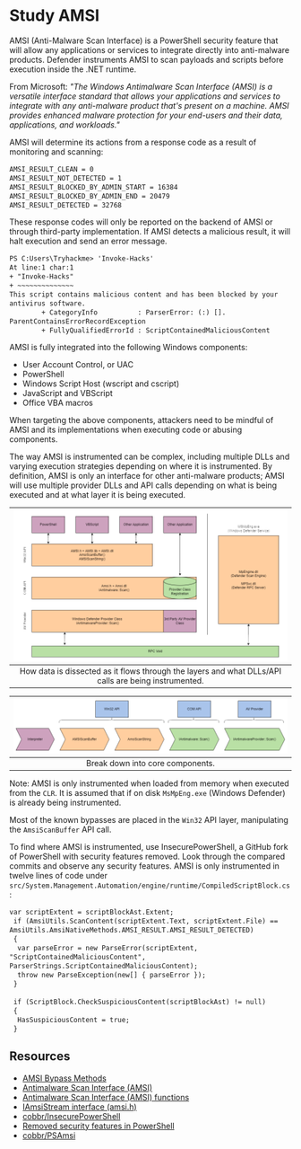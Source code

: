 # Study AMSI

AMSI (Anti-Malware Scan Interface) is a PowerShell security feature that will allow any applications or services to 
integrate directly into anti-malware products. Defender instruments AMSI to scan payloads and scripts before execution 
inside the .NET runtime. 

From Microsoft: _"The Windows Antimalware Scan Interface (AMSI) is a versatile interface standard that allows your applications and services to integrate with any anti-malware product that's present on a machine. AMSI provides enhanced malware protection for your end-users and their data, applications, and workloads."_

AMSI will determine its actions from a response code as a result of monitoring and scanning:

    AMSI_RESULT_CLEAN = 0
    AMSI_RESULT_NOT_DETECTED = 1
    AMSI_RESULT_BLOCKED_BY_ADMIN_START = 16384
    AMSI_RESULT_BLOCKED_BY_ADMIN_END = 20479
    AMSI_RESULT_DETECTED = 32768

These response codes will only be reported on the backend of AMSI or through third-party implementation. If AMSI 
detects a malicious result, it will halt execution and send an error message.

```text
PS C:Users\Tryhackme> 'Invoke-Hacks'
At line:1 char:1
+ "Invoke-Hacks"
+ ~~~~~~~~~~~~~~
This script contains malicious content and has been blocked by your antivirus software.
		+ CategoryInfo          : ParserError: (:) []. ParentContainsErrorRecordException
		+ FullyQualifiedErrorId : ScriptContainedMaliciousContent
```

AMSI is fully integrated into the following Windows components:

* User Account Control, or UAC
* PowerShell
* Windows Script Host (wscript and cscript)
* JavaScript and VBScript
* Office VBA macros

When targeting the above components, attackers need to be mindful of AMSI and its implementations when executing code 
or abusing components.

The way AMSI is instrumented can be complex, including multiple DLLs and varying execution strategies depending on 
where it is instrumented. By definition, AMSI is only an interface for other anti-malware products; AMSI will use 
multiple provider DLLs and API calls depending on what is being executed and at what layer it is being executed.

| ![AMSI layers](../../_static/images/amsi-layers.png) |
|:--:|
| How data is dissected as it flows through the layers and what DLLs/API calls are being instrumented. |

| ![AMSI flow](../../_static/images/amsi-flow.png) |
|:--:|
| Break down into core components. |

Note: AMSI is only instrumented when loaded from memory when executed from the `CLR`. It is assumed that if on disk 
`MsMpEng.exe` (Windows Defender) is already being instrumented.

Most of the known bypasses are placed in the `Win32` API layer, manipulating the `AmsiScanBuffer` API call. 

To find where AMSI is instrumented, use InsecurePowerShell, a GitHub fork of PowerShell with security features removed. 
Look through the compared commits and observe any security features. AMSI is only instrumented in twelve lines of 
code under `src/System.Management.Automation/engine/runtime/CompiledScriptBlock.cs`:

```text
var scriptExtent = scriptBlockAst.Extent;
 if (AmsiUtils.ScanContent(scriptExtent.Text, scriptExtent.File) == AmsiUtils.AmsiNativeMethods.AMSI_RESULT.AMSI_RESULT_DETECTED)
 {
  var parseError = new ParseError(scriptExtent, "ScriptContainedMaliciousContent", ParserStrings.ScriptContainedMaliciousContent);
  throw new ParseException(new[] { parseError });
 }

 if (ScriptBlock.CheckSuspiciousContent(scriptBlockAst) != null)
 {
  HasSuspiciousContent = true;
 }
```

## Resources

* [AMSI Bypass Methods](https://pentestlaboratories.com/2021/05/17/amsi-bypass-methods/)
* [Antimalware Scan Interface (AMSI)](https://learn.microsoft.com/en-us/windows/win32/amsi/antimalware-scan-interface-portal)
* [Antimalware Scan Interface (AMSI) functions](https://learn.microsoft.com/en-us/windows/win32/amsi/antimalware-scan-interface-functions)
* [IAmsiStream interface (amsi.h)](https://learn.microsoft.com/en-us/windows/win32/api/amsi/nn-amsi-iamsistream)
* [cobbr/InsecurePowerShell](https://github.com/cobbr/InsecurePowerShell)
* [Removed security features in PowerShell](https://github.com/PowerShell/PowerShell/compare/master...cobbr:master)
* [cobbr/PSAmsi](https://github.com/cobbr/PSAmsi)
